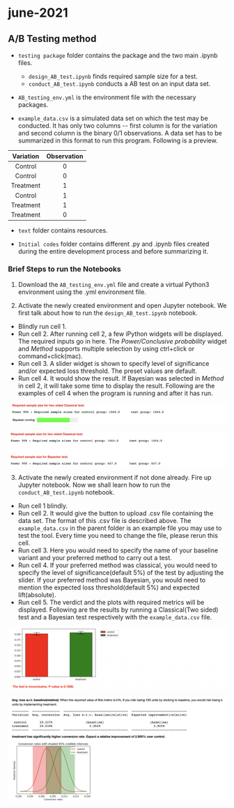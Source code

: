 # june-2021

## A/B Testing method
* `testing package` folder contains the package and the two main .ipynb files.
    + `design_AB_test.ipynb` finds required sample size for a test.
    + `conduct_AB_test.ipynb` conducts a AB test on an input data set.



* `AB_testing_env.yml` is the environment file with the necessary packages.



* `example_data.csv` is a simulated data set on which the test may be conducted. It has only two columns -- first column is for the variation and second column is the binary 0/1 observations. A data set has to be summarized in this format to run this program. Following is a preview.

| Variation | Observation |
|:---------:|:-----------:|
|  Control  |      0      |
|  Control  |      0      |
| Treatment |      1      |
|  Control  |      1      |
| Treatment |      1      |
| Treatment |      0      |



* `text` folder contains resources.



* `Initial codes` folder contains different .py and .ipynb files created during the entire development process and before summarizing it.


### Brief Steps to run the Notebooks

1. Download the `AB_testing_env.yml` file and create a virtual Python3 environment using the .yml environment file.

2. Activate the newly created environment and open Jupyter notebook. We first talk about how to run the `design_AB_test.ipynb` notebook.
  + Blindly run cell 1.
  + Run cell 2. After running cell 2, a few iPython widgets will be displayed. The required inputs go in here. The _Power/Conclusive probability_ widget and _Method_ supports multiple selection by using ctrl+click or command+click(mac).
  + Run cell 3. A slider widget is shown to specify level of significance and/or expected loss threshold. The preset values are default.
  + Run cell 4. It would show the result. If Bayesian was selected in _Method_ in cell 2, it will take some time to display the result. Following are the examples of cell 4 when the program is running and after it has run.
  
  ![alt text](https://github.com/somak135/AB-Testing/blob/main/text%20%26%20images/design_running.jpeg)
  
  ![alt text](https://github.com/somak135/AB-Testing/blob/main/text%20%26%20images/design_complete.jpeg)
  
3. Activate the newly created environment if not done already. Fire up Jupyter notebook. Now we shall learn how to run the `conduct_AB_test.ipynb` notebook.
  + Run cell 1 blindly.
  + Run cell 2. It would give the button to upload .csv file containing the data set. The format of this .csv file is described above. The `example_data.csv` in the parent folder is an example file you may use to test the tool. Every time you need to change the file, please rerun this cell.
  + Run cell 3. Here you would need to specify the name of your baseline variant and your preferred method to carry out a test.
  + Run cell 4. If your preferred method was classical, you would need to specify the level of significance(default 5%) of the test by adjusting the slider. If your preferred method was Bayesian, you would need to mention the expected loss threshold(default 5%) and expected lift(absolute).
  + Run cell 5. The verdict and the plots with required metrics will be displayed. Following are the results by running a Classical(Two sided) test and a Bayesian test respectively with the `example_data.csv` file.
  
  ![alt text](https://github.com/somak135/AB-Testing/blob/main/text%20%26%20images/classicaltest.png)
  
  ![alt text](https://github.com/somak135/AB-Testing/blob/main/text%20%26%20images/bayesiantest.png)
